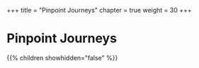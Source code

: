 +++
title = "Pinpoint Journeys"
chapter = true
weight = 30
+++

# Pinpoint Journeys

{{% children showhidden="false" %}}
